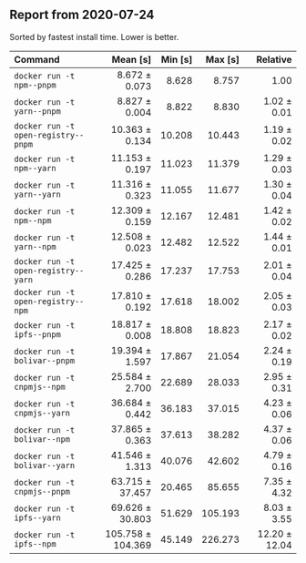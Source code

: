 ## Report from 2020-07-24

Sorted by fastest install time. Lower is better.


| Command | Mean [s] | Min [s] | Max [s] | Relative |
|:---|---:|---:|---:|---:|
| `docker run -t npm--pnpm` | 8.672 ± 0.073 | 8.628 | 8.757 | 1.00 |
| `docker run -t yarn--pnpm` | 8.827 ± 0.004 | 8.822 | 8.830 | 1.02 ± 0.01 |
| `docker run -t open-registry--pnpm` | 10.363 ± 0.134 | 10.208 | 10.443 | 1.19 ± 0.02 |
| `docker run -t npm--yarn` | 11.153 ± 0.197 | 11.023 | 11.379 | 1.29 ± 0.03 |
| `docker run -t yarn--yarn` | 11.316 ± 0.323 | 11.055 | 11.677 | 1.30 ± 0.04 |
| `docker run -t npm--npm` | 12.309 ± 0.159 | 12.167 | 12.481 | 1.42 ± 0.02 |
| `docker run -t yarn--npm` | 12.508 ± 0.023 | 12.482 | 12.522 | 1.44 ± 0.01 |
| `docker run -t open-registry--yarn` | 17.425 ± 0.286 | 17.237 | 17.753 | 2.01 ± 0.04 |
| `docker run -t open-registry--npm` | 17.810 ± 0.192 | 17.618 | 18.002 | 2.05 ± 0.03 |
| `docker run -t ipfs--pnpm` | 18.817 ± 0.008 | 18.808 | 18.823 | 2.17 ± 0.02 |
| `docker run -t bolivar--pnpm` | 19.394 ± 1.597 | 17.867 | 21.054 | 2.24 ± 0.19 |
| `docker run -t cnpmjs--npm` | 25.584 ± 2.700 | 22.689 | 28.033 | 2.95 ± 0.31 |
| `docker run -t cnpmjs--yarn` | 36.684 ± 0.442 | 36.183 | 37.015 | 4.23 ± 0.06 |
| `docker run -t bolivar--npm` | 37.865 ± 0.363 | 37.613 | 38.282 | 4.37 ± 0.06 |
| `docker run -t bolivar--yarn` | 41.546 ± 1.313 | 40.076 | 42.602 | 4.79 ± 0.16 |
| `docker run -t cnpmjs--pnpm` | 63.715 ± 37.457 | 20.465 | 85.655 | 7.35 ± 4.32 |
| `docker run -t ipfs--yarn` | 69.626 ± 30.803 | 51.629 | 105.193 | 8.03 ± 3.55 |
| `docker run -t ipfs--npm` | 105.758 ± 104.369 | 45.149 | 226.273 | 12.20 ± 12.04 |
